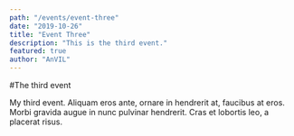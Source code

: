 ```yaml
---
path: "/events/event-three"
date: "2019-10-26"
title: "Event Three"
description: "This is the third event."
featured: true
author: "AnVIL"
---
```


#The third event

My third event. Aliquam eros ante, ornare in hendrerit at, faucibus at eros. Morbi gravida augue in nunc pulvinar hendrerit. Cras et lobortis leo, a placerat risus.
